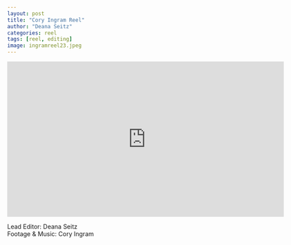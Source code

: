 ```yaml
---
layout: post
title: "Cory Ingram Reel"
author: "Deana Seitz"
categories: reel
tags: [reel, editing]
image: ingramreel23.jpeg
---
```


<iframe src="https://player.vimeo.com/video/857612134?h=6bd79789c3" width="640" height="360" frameborder="0" allow="autoplay; fullscreen; picture-in-picture" allowfullscreen></iframe>

Lead Editor: Deana Seitz
<br>
Footage & Music: Cory Ingram